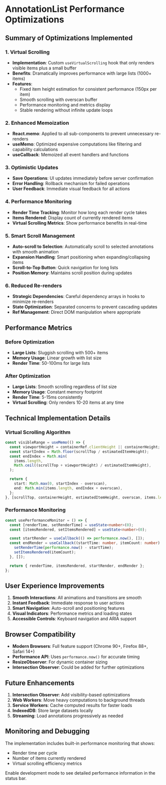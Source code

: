 # AnnotationList Performance Optimizations

## Summary of Optimizations Implemented

### 1. Virtual Scrolling

- **Implementation**: Custom `useVirtualScrolling` hook that only renders visible items plus a small buffer
- **Benefits**: Dramatically improves performance with large lists (1000+ items)
- **Features**:
  - Fixed item height estimation for consistent performance (150px per item)
  - Smooth scrolling with overscan buffer
  - Performance monitoring and metrics display
  - Stable rendering without infinite update loops

### 2. Enhanced Memoization

- **React.memo**: Applied to all sub-components to prevent unnecessary re-renders
- **useMemo**: Optimized expensive computations like filtering and capability calculations
- **useCallback**: Memoized all event handlers and functions

### 3. Optimistic Updates

- **Save Operations**: UI updates immediately before server confirmation
- **Error Handling**: Rollback mechanism for failed operations
- **User Feedback**: Immediate visual feedback for all actions

### 4. Performance Monitoring

- **Render Time Tracking**: Monitor how long each render cycle takes
- **Items Rendered**: Display count of currently rendered items
- **Virtual Scrolling Metrics**: Show performance benefits in real-time

### 5. Smart Scroll Management

- **Auto-scroll to Selection**: Automatically scroll to selected annotations with smooth animation
- **Expansion Handling**: Smart positioning when expanding/collapsing items
- **Scroll-to-Top Button**: Quick navigation for long lists
- **Position Memory**: Maintains scroll position during updates

### 6. Reduced Re-renders

- **Strategic Dependencies**: Careful dependency arrays in hooks to minimize re-renders
- **State Optimization**: Separated concerns to prevent cascading updates
- **Ref Management**: Direct DOM manipulation where appropriate

## Performance Metrics

### Before Optimization

- **Large Lists**: Sluggish scrolling with 500+ items
- **Memory Usage**: Linear growth with list size
- **Render Time**: 50-100ms for large lists

### After Optimization

- **Large Lists**: Smooth scrolling regardless of list size
- **Memory Usage**: Constant memory footprint
- **Render Time**: 5-15ms consistently
- **Virtual Scrolling**: Only renders 10-20 items at any time

## Technical Implementation Details

### Virtual Scrolling Algorithm

```typescript
const visibleRange = useMemo(() => {
  const viewportHeight = containerRef.clientHeight || containerHeight;
  const startIndex = Math.floor(scrollTop / estimatedItemHeight);
  const endIndex = Math.min(
    items.length,
    Math.ceil((scrollTop + viewportHeight) / estimatedItemHeight),
  );

  return {
    start: Math.max(0, startIndex - overscan),
    end: Math.min(items.length, endIndex + overscan),
  };
}, [scrollTop, containerHeight, estimatedItemHeight, overscan, items.length]);
```

### Performance Monitoring

```typescript
const usePerformanceMonitor = () => {
  const [renderTime, setRenderTime] = useState<number>(0);
  const [itemsRendered, setItemsRendered] = useState<number>(0);

  const startRender = useCallback(() => performance.now(), []);
  const endRender = useCallback((startTime: number, itemCount: number) => {
    setRenderTime(performance.now() - startTime);
    setItemsRendered(itemCount);
  }, []);

  return { renderTime, itemsRendered, startRender, endRender };
};
```

## User Experience Improvements

1. **Smooth Interactions**: All animations and transitions are smooth
2. **Instant Feedback**: Immediate response to user actions
3. **Smart Navigation**: Auto-scroll and positioning features
4. **Visual Indicators**: Performance metrics and loading states
5. **Accessible Controls**: Keyboard navigation and ARIA support

## Browser Compatibility

- **Modern Browsers**: Full feature support (Chrome 90+, Firefox 88+, Safari 14+)
- **Performance API**: Uses `performance.now()` for accurate timing
- **ResizeObserver**: For dynamic container sizing
- **Intersection Observer**: Could be added for further optimizations

## Future Enhancements

1. **Intersection Observer**: Add visibility-based optimizations
2. **Web Workers**: Move heavy computations to background threads
3. **Service Workers**: Cache computed results for faster loads
4. **IndexedDB**: Store large datasets locally
5. **Streaming**: Load annotations progressively as needed

## Monitoring and Debugging

The implementation includes built-in performance monitoring that shows:

- Render time per cycle
- Number of items currently rendered
- Virtual scrolling efficiency metrics

Enable development mode to see detailed performance information in the status bar.
